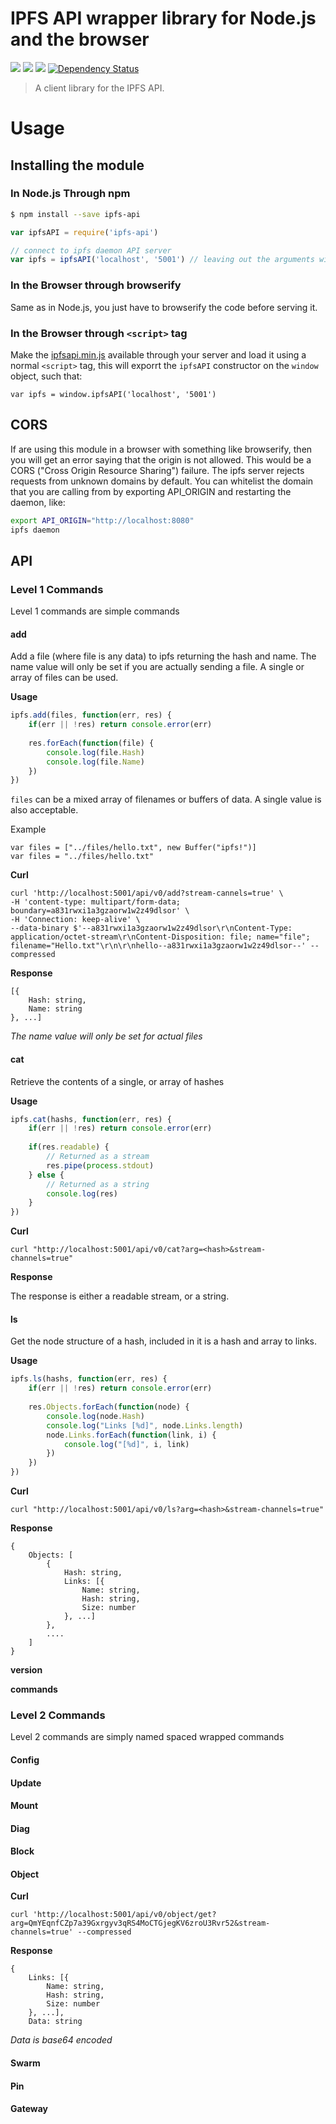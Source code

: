 IPFS API wrapper library for Node.js and the browser
====================================================

[![](https://img.shields.io/badge/made%20by-Protocol%20Labs-blue.svg?style=flat-square)](http://ipn.io) [![](https://img.shields.io/badge/project-IPFS-blue.svg?style=flat-square)](http://ipfs.io/) [![](https://img.shields.io/badge/freenode-%23ipfs-blue.svg?style=flat-square)](http://webchat.freenode.net/?channels=%23ipfs) [![Dependency Status](https://david-dm.org/ipfs/node-ipfs-api.svg?style=flat-square)](https://david-dm.org/ipfs/node-ipfs-api)

> A client library for the IPFS API.

# Usage

## Installing the module

### In Node.js Through npm

```bash
$ npm install --save ipfs-api
```

```javascript
var ipfsAPI = require('ipfs-api')

// connect to ipfs daemon API server
var ipfs = ipfsAPI('localhost', '5001') // leaving out the arguments will default to these values
```

### In the Browser through browserify

Same as in Node.js, you just have to browserify the code before serving it.

### In the Browser through `<script>` tag

Make the [ipfsapi.min.js](/ipfsapi.min.js) available through your server and load it using a normal `<script>` tag, this will exporrt the `ipfsAPI` constructor on the `window` object, such that:

```
var ipfs = window.ipfsAPI('localhost', '5001')
```

## CORS

If are using this module in a browser with something like browserify, then you will get an error saying that the origin is not allowed.  This would be a CORS ("Cross Origin Resource Sharing") failure. The ipfs server rejects requests from unknown domains by default.  You can whitelist the domain that you are calling from by exporting API_ORIGIN and restarting the daemon, like:

```bash
export API_ORIGIN="http://localhost:8080"
ipfs daemon
```

## API

### Level 1 Commands
Level 1 commands are simple commands

#### add

Add a file (where file is any data) to ipfs returning the hash and name. The
name value will only be set if you are actually sending a file. A single or
array of files can be used.

**Usage**
```javascript
ipfs.add(files, function(err, res) {
    if(err || !res) return console.error(err)
    
    res.forEach(function(file) {
        console.log(file.Hash)
        console.log(file.Name)
    })
})
```
`files` can be a mixed array of filenames or buffers of data. A single value is
also acceptable.

Example
```
var files = ["../files/hello.txt", new Buffer("ipfs!")]
var files = "../files/hello.txt"
```

**Curl**
```
curl 'http://localhost:5001/api/v0/add?stream-cannels=true' \
-H 'content-type: multipart/form-data; boundary=a831rwxi1a3gzaorw1w2z49dlsor' \
-H 'Connection: keep-alive' \
--data-binary $'--a831rwxi1a3gzaorw1w2z49dlsor\r\nContent-Type: application/octet-stream\r\nContent-Disposition: file; name="file"; filename="Hello.txt"\r\n\r\nhello--a831rwxi1a3gzaorw1w2z49dlsor--' --compressed
```

**Response**
```
[{
    Hash: string,
    Name: string
}, ...]
```
*The name value will only be set for actual files*



#### cat

Retrieve the contents of a single, or array of hashes

**Usage**
```javascript
ipfs.cat(hashs, function(err, res) {
    if(err || !res) return console.error(err)
    
    if(res.readable) {
        // Returned as a stream
        res.pipe(process.stdout)
    } else {
        // Returned as a string
        console.log(res)
    }
})
```

**Curl**
```
curl "http://localhost:5001/api/v0/cat?arg=<hash>&stream-channels=true"
```

**Response**

The response is either a readable stream, or a string.

#### ls
Get the node structure of a hash, included in it is a hash and array to links.

**Usage**
```javascript
ipfs.ls(hashs, function(err, res) {
    if(err || !res) return console.error(err)
    
    res.Objects.forEach(function(node) {
        console.log(node.Hash)
        console.log("Links [%d]", node.Links.length)
        node.Links.forEach(function(link, i) {
            console.log("[%d]", i, link)
        })
    })
})
```

**Curl**
```
curl "http://localhost:5001/api/v0/ls?arg=<hash>&stream-channels=true"
```

**Response**
```
{
    Objects: [
        { 
            Hash: string,
            Links: [{
                Name: string,
                Hash: string,
                Size: number
            }, ...]
        },
        ....
    ]
}
```


**version**

**commands**

### Level 2 Commands
Level 2 commands are simply named spaced wrapped commands

#### Config

#### Update

#### Mount

#### Diag

#### Block

#### Object

**Curl**
```
curl 'http://localhost:5001/api/v0/object/get?arg=QmYEqnfCZp7a39Gxrgyv3qRS4MoCTGjegKV6zroU3Rvr52&stream-channels=true' --compressed
```

**Response**
```
{
    Links: [{
        Name: string,
        Hash: string,
        Size: number
    }, ...],
    Data: string
```
*Data is base64 encoded*

#### Swarm

#### Pin

#### Gateway

